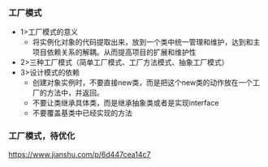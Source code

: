 ### 工厂模式
* 1>工厂模式的意义
    * 将实例化对象的代码提取出来，放到一个类中统一管理和维护，达到和主项目依赖关系的解耦。从而提高项目的扩展和维护性
* 2>三种工厂模式（简单工厂模式、工厂方法模式、抽象工厂模式）
* 3>设计模式的依赖
    * 创建对象实例时，不要直接new类，而是把这个new类的动作放在一个工厂的方法中，并返回。
    * 不要让类继承具体类，而是继承抽象类或者是实现interface
    * 不要覆盖基类中已经实现的方法
### 工厂模式，待优化
https://www.jianshu.com/p/6d447cea14c7